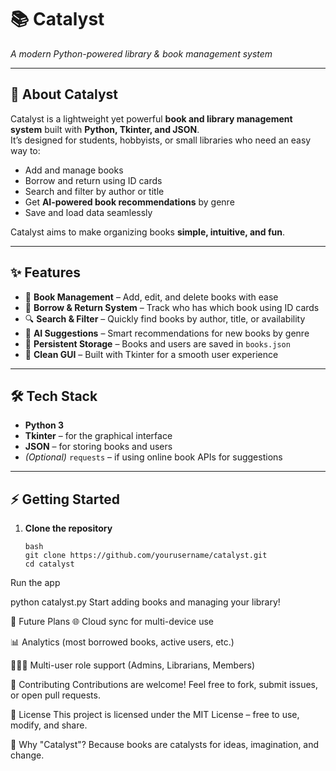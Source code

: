 # 📚 Catalyst  
*A modern Python-powered library & book management system*

---

## 🚀 About Catalyst
Catalyst is a lightweight yet powerful **book and library management system** built with **Python, Tkinter, and JSON**.  
It’s designed for students, hobbyists, or small libraries who need an easy way to:

- Add and manage books
- Borrow and return using ID cards
- Search and filter by author or title
- Get **AI-powered book recommendations** by genre
- Save and load data seamlessly

Catalyst aims to make organizing books **simple, intuitive, and fun**.  

---

## ✨ Features
- 📖 **Book Management** – Add, edit, and delete books with ease  
- 🔑 **Borrow & Return System** – Track who has which book using ID cards  
- 🔍 **Search & Filter** – Quickly find books by author, title, or availability  
- 🤖 **AI Suggestions** – Smart recommendations for new books by genre  
- 💾 **Persistent Storage** – Books and users are saved in `books.json`  
- 🎨 **Clean GUI** – Built with Tkinter for a smooth user experience  

---

## 🛠️ Tech Stack
- **Python 3**  
- **Tkinter** – for the graphical interface  
- **JSON** – for storing books and users  
- *(Optional)* `requests` – if using online book APIs for suggestions  

---

## ⚡ Getting Started
1. **Clone the repository**
   ```
   bash
   git clone https://github.com/yourusername/catalyst.git
   cd catalyst
Run the app

python catalyst.py
Start adding books and managing your library!

🔮 Future Plans
🌐 Cloud sync for multi-device use

📊 Analytics (most borrowed books, active users, etc.)

🧑‍🤝‍🧑 Multi-user role support (Admins, Librarians, Members)

🤝 Contributing
Contributions are welcome!
Feel free to fork, submit issues, or open pull requests.

📜 License
This project is licensed under the MIT License – free to use, modify, and share.

🌟 Why "Catalyst"?
Because books are catalysts for ideas, imagination, and change.
